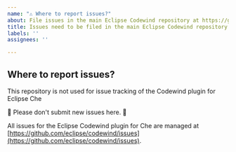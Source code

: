```yaml
---
name: "⚠️ Where to report issues?"
about: File issues in the main Eclipse Codewind repository at https://github.com/eclipse/codewind/issues
title: Issues need to be filed in the main Eclipse Codewind repository
labels: ''
assignees: ''

---
```


## Where to report issues?

This repository is not used for issue tracking of the Codewind plugin for Eclipse Che

🚨 Please don't submit new issues here. 🚨

All issues for the Eclipse Codewind plugin for Che are managed at [https://github.com/eclipse/codewind/issues](https://github.com/eclipse/codewind/issues).
